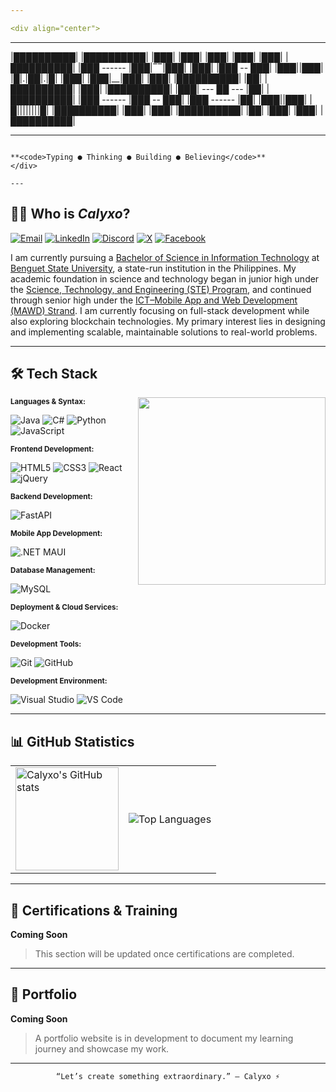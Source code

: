 ```yaml
---

<div align="center">

```
 ----------   ----------   ---          --      --   ---    ---   ----------
|██████████| |██████████| |███|        |███|  |███| |███|  |███| |██████████|
|███ ------  |███|‾‾|███| |███|        |███ -- ███|  |███||███|  |█|.|██|.|█|
|███|        |███|__|███| |███|        |██████████|     |██|     |██████████|
|███|        |██████████| |███|         --- ██ ---      |██|     |██████████|
|███ ------  |███ -- ███| |███ ------      |██|      |███||███|  |█||||||||█|
|██████████| |███|  |███| |██████████|     |██|     |███|  |███| |██████████|
 ----------   ---    ---   ----------       --       ---    ---   ---------- 

```

**<code>Typing ● Thinking ● Building ● Believing</code>**
</div>

---
```


## 🧑‍💻 Who is *Calyxo*?

[![Email](https://img.shields.io/badge/Email-D14836?style=for-the-badge&logo=gmail&labelColor=black)](mailto:agustinraymondallen.dev@gmail.com)
[![LinkedIn](https://img.shields.io/badge/in-LinkedIn-blue?style=for-the-badge&logo=linkedin&labelColor=black)](https://www.linkedin.com/in/raymond-w-agustin)
[![Discord](https://img.shields.io/badge/Discord-5865F2?style=for-the-badge&logo=discord&labelColor=black)](https://discordapp.com/users/1004685049582587934)
[![X](https://img.shields.io/badge/X-grey?style=for-the-badge&logo=x&labelColor=black)](https://x.com/raymond_ag3563)
[![Facebook](https://img.shields.io/badge/Meta-1877F2?style=for-the-badge&logo=facebook&labelColor=black)](https://www.facebook.com/raymond.w.agustin/)

I am currently pursuing a [Bachelor of Science in Information Technology](https://bsu.edu.ph/college-of-information-sciences/) at [Benguet State University](https://bsu.edu.ph/), a state-run institution in the Philippines. My academic foundation in science and technology began in junior high under the [Science, Technology, and Engineering (STE) Program](https://www.facebook.com/groups/841693089505572/), and continued through senior high under the [ICT–Mobile App and Web Development (MAWD) Strand](https://www.sti.edu/programs-shs-details.asp?p=OA==). I am currently focusing on full-stack development while also exploring blockchain technologies. My primary interest lies in designing and implementing scalable, maintainable solutions to real-world problems.

---

## 🛠️ Tech Stack

<img align="right" src="https://github.com/user-attachments/assets/2aea4921-f61a-4c6a-a1b4-31dee1ea5fa5" width="300">


**<small>Languages & Syntax:</small>**

![Java](https://img.shields.io/badge/Java-%23ED8B00.svg?logo=openjdk&labelColor=black&logoColor=df9d45&style=for-the-badge)
![C#](https://custom-icon-badges.demolab.com/badge/C%23-%23239120.svg?logo=cshrp&labelColor=black&logoColor=1b911d&style=for-the-badge)
![Python](https://img.shields.io/badge/Python-3776AB?logo=python&labelColor=black&style=for-the-badge)
![JavaScript](https://img.shields.io/badge/JavaScript-F7DF1E?logo=javascript&labelColor=black&style=for-the-badge)

**<small>Frontend Development:</small>**

![HTML5](https://img.shields.io/badge/HTML5-E34F26?logo=html5&labelColor=black&style=for-the-badge)
![CSS3](https://img.shields.io/badge/CSS-639?logo=css&labelColor=black&logoColor=66339b&style=for-the-badge)
![React](https://img.shields.io/badge/React-61DBFB?style=for-the-badge&logo=react&logoColor=61DBFB&labelColor=black)
![jQuery](https://img.shields.io/badge/jQuery-0769AD?logo=jquery&labelColor=black&style=for-the-badge)

**<small>Backend Development:</small>**

![FastAPI](https://img.shields.io/badge/FastAPI-009688?logo=fastapi&labelColor=black&style=for-the-badge)

**<small>Mobile App Development:</small>**

![.NET MAUI](https://img.shields.io/badge/.NET_MAUI-512BD4?logo=dotnet&labelColor=black&style=for-the-badge)

**<small>Database Management:</small>**

![MySQL](https://img.shields.io/badge/MySQL-4479A1?logo=mysql&labelColor=black&style=for-the-badge)

**<small>Deployment & Cloud Services:</small>**

![Docker](https://img.shields.io/badge/Docker-2496ED?logo=docker&labelColor=black&style=for-the-badge)

**<small>Development Tools:</small>**

![Git](https://img.shields.io/badge/Git-F05032?logo=git&labelColor=black&style=for-the-badge)
![GitHub](https://img.shields.io/badge/GitHub-grey?logo=github&labelColor=black&style=for-the-badge)

**<small>Development Environment:</small>**

![Visual Studio](https://custom-icon-badges.demolab.com/badge/Visual%20Studio-5C2D91.svg?&logo=visualstudio&labelColor=black&style=for-the-badge)
![VS Code](https://custom-icon-badges.demolab.com/badge/Visual%20Studio%20Code-0078d7.svg?logo=vsc&labelColor=black&style=for-the-badge)


---

## 📊 GitHub Statistics

<table align="center">
  <tr>
    <td>
      <img src="https://github-readme-stats.vercel.app/api?username=Calyx404&show_icons=true&theme=tokyonight" alt="Calyxo's GitHub stats" height="165"/>
    </td>
    <td>
      <img src="https://github-readme-stats.vercel.app/api/top-langs/?username=Calyx404&layout=compact&theme=tokyonight" alt="Top Languages"/>
    </td>
  </tr>
</table>

---

## 🧰 Certifications & Training

**Coming Soon**  
> This section will be updated once certifications are completed.

---

## 📝 Portfolio

**Coming Soon**  
> A portfolio website is in development to document my learning journey and showcase my work.

---

<p align="center">
  <code>“Let’s create something extraordinary.” – Calyxo ⚡</code>
</p>
